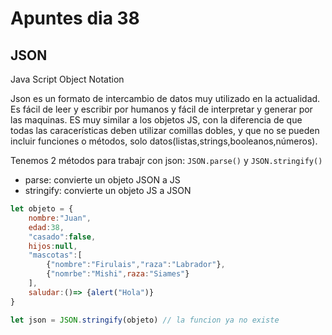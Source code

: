 # Apuntes dia 38
## JSON
Java Script Object Notation

Json es un formato de intercambio de datos muy utilizado en la actualidad. Es fácil de leer y escribir por humanos y fácil de interpretar y generar por las maquinas. ES muy similar a los objetos JS, con la diferencia de que todas las caracerísticas deben utilizar comillas dobles, y que no se pueden incluir funciones o métodos, solo datos(listas,strings,booleanos,números).

Tenemos 2 métodos para trabajr con json: `JSON.parse()` y `JSON.stringify()`
- parse: convierte un objeto JSON a JS
- stringify: convierte un objeto JS a JSON
```js
let objeto = {
    nombre:"Juan",
    edad:38,
    "casado":false,
    hijos:null,
    "mascotas":[
        {"nombre":"Firulais","raza":"Labrador"},
        {"nomrbe":"Mishi",raza:"Siames"}
    ],
    saludar:()=> {alert("Hola")}
}

let json = JSON.stringify(objeto) // la funcion ya no existe
```